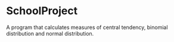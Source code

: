 # SchoolProject
A program that calculates measures of central tendency,  binomial distribution and normal distribution.
